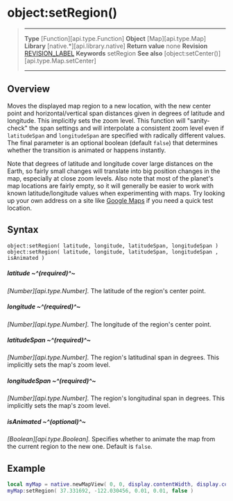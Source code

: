 # object:setRegion()

> --------------------- ------------------------------------------------------------------------------------------
> __Type__              [Function][api.type.Function]
> __Object__            [Map][api.type.Map]
> __Library__           [native.*][api.library.native]
> __Return value__      none
> __Revision__          [REVISION_LABEL](REVISION_URL)
> __Keywords__          setRegion
> __See also__          [object:setCenter()][api.type.Map.setCenter]
> --------------------- ------------------------------------------------------------------------------------------


## Overview

Moves the displayed map region to a new location, with the new center point and horizontal/vertical span distances given in degrees of latitude and longitude. This implicitly sets the zoom level. This function will "sanity-check" the span settings and will interpolate a consistent zoom level even if `latitudeSpan` and `longitudeSpan` are specified with radically different values. The final parameter is an optional boolean (default `false`) that determines whether the transition is animated or happens instantly.

Note that degrees of latitude and longitude cover large distances on the Earth, so fairly small changes will translate into big position changes in the map, especially at close zoom levels. Also note that most of the planet's map locations are fairly empty, so it will generally be easier to work with known latitude/longitude values when experimenting with maps. Try looking up your own address on a site like [Google Maps](https://www.google.com/maps) if you need a quick test location.

## Syntax

	object:setRegion( latitude, longitude, latitudeSpan, longitudeSpan )
	object:setRegion( latitude, longitude, latitudeSpan, longitudeSpan , isAnimated )
	
##### latitude ~^(required)^~
_[Number][api.type.Number]._ The latitude of the region's center point.

##### longitude ~^(required)^~
_[Number][api.type.Number]._ The longitude of the region's center point.

##### latitudeSpan ~^(required)^~
_[Number][api.type.Number]._ The region's latitudinal span in degrees. This implicitly sets the map's zoom level.

##### longitudeSpan ~^(required)^~
_[Number][api.type.Number]._ The region's longitudinal span in degrees. This implicitly sets the map's zoom level.

##### isAnimated ~^(optional)^~
_[Boolean][api.type.Boolean]._ Specifies whether to animate the map from the current region to the new one. Default is `false`.

## Example

``````lua
local myMap = native.newMapView( 0, 0, display.contentWidth, display.contentHeight )
myMap:setRegion( 37.331692, -122.030456, 0.01, 0.01, false )
``````